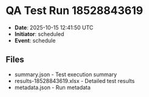 # QA Test Run 18528843619

- **Date**: 2025-10-15 12:41:50 UTC
- **Initiator**: scheduled
- **Event**: schedule

## Files
- summary.json - Test execution summary
- results-18528843619.xlsx - Detailed test results
- metadata.json - Run metadata
